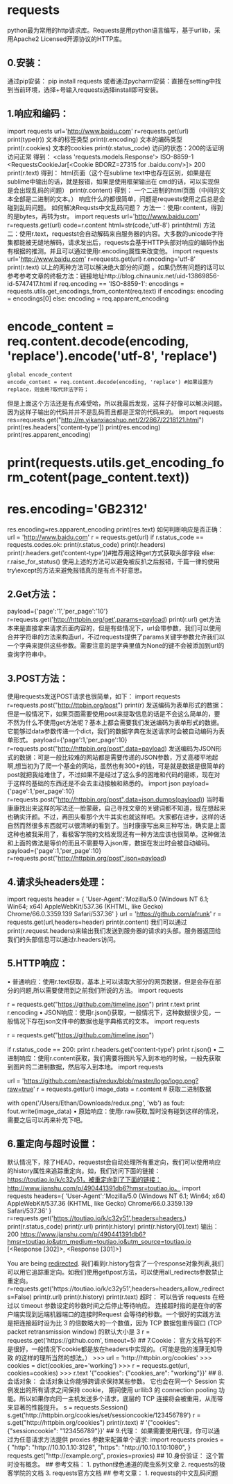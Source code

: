 # requests
python最为常用的http请求库。Requests是用python语言编写，基于urllib，采用Apache2 Licensed开源协议的HTTP库。
## 0.安装：
通过pip安装：
pip install requests
或者通过pycharm安装：直接在setting中找到当前环境，选择+号输入requests选择install即可安装。
## 1.响应和编码：
import requests
url='http://www.baidu.com'
r=requests.get(url)
print(type(r))        文本的标签类型
print(r.encoding)     文本的编码类型
print(r.cookies)      文本的cookies
print(r.status_code)  访问的状态：200的话证明访问正常
得到：
<class 'requests.models.Response'>
ISO-8859-1
<RequestsCookieJar[<Cookie BDORZ=27315 for .baidu.com/>]>
200
print(r.text)
得到：
html页面（这个在sublime text中也存在区别，如果是在sublime中输出的话，就是报错，如果是使用框架输出在
cmd的话，可以实现但是会出现乱码的问题）
print(r.content)
得到：
一个二进制的html页面（中间的文本全部是二进制的文本。）
响应什么的都很简单，问题是requests使用之后总是会碰到乱码问题。
如何解决Requsts中文乱码问题？
方法一：使用r.content，得到的是bytes，再转为str。
import requests
url='http://www.baidu.com'
r=requests.get(url)
code=r.content
html=str(code,'utf-8')
print(html)
方法二：使用r.text，requestst会自动解码来自服务器的内容。大多数的unicode字符集都能被无缝地解码，请求发出后，requests会基于HTTP头部对响应的编码作出有根据的推测。并且可以通过使用r.encoding属性来改变他。
import requests
url='http://www.baidu.com'
r=requests.get(url)
r.encoding='utf-8'
print(r.text)
以上的两种方法可以解决绝大部分的问题 。如果仍然有问题的话可以参考参考文章的终极方法：链接地址http://blog.chinaunix.net/uid-13869856-id-5747417.html
if req.encoding == 'ISO-8859-1':
    encodings = requests.utils.get_encodings_from_content(req.text)
    if encodings:
        encoding = encodings[0]
    else:
        encoding = req.apparent_encoding
# encode_content = req.content.decode(encoding, 'replace').encode('utf-8', 'replace')
    global encode_content
    encode_content = req.content.decode(encoding, 'replace') #如果设置为replace，则会用?取代非法字符；
但是上面这个方法还是有点难受哈，所以我最后发现，这样子好像可以解决问题。因为这样子输出的代码并并不是乱码而且都是正常的代码来的。
import requests
res=requests.get("http://m.yikanxiaoshuo.net/2/2867/2218121.html")
print(res.headers['content-type'])
print(res.encoding)
print(res.apparent_encoding)
# print(requests.utils.get_encoding_form_cotent(page_content.text))
# res.encoding='GB2312'
res.encoding=res.apparent_encoding
print(res.text)
如何判断响应是否正确：
url = 'http://www.baidu.com'
r = requests.get(url)
if r.status_code == requests.codes.ok:
    print(r.status_code)
    print(r.headers)
    print(r.headers.get('content-type'))#推荐用这种get方式获取头部字段
else:
    r.raise_for_status()
使用上述的方法可以避免被反扒之后报错，千篇一律的使用try\except的方法来避免报错真的是有点不好意思。
## 2.Get方法：
payload={'page':'1','per_page':'10'}
r=requests.get('http://httpbin.org/get',params=payload)
print(r.url)
get方法本来是直接拿来请求页面内容的，但是有些情况下，url会带参数，我们可以使用合并字符串的方法来构造url，不过requests提供了params关键字参数允许我们以一个字典来提供这些参数。需要注意的是字典里值为None的键不会被添加到url的查询字符串中。
## 3.POST方法：
使用requests发送POST请求也很简单，如下：
import requests
r=requests.post("http://ttpbin.org/post")
print(r)
发送编码为表单形式的数据：但是一般情况下，如果页面需要使用post来提取信息的话是不会这么简单的，要不然为什么不使用get方法呢？基本上都会需要我们发送编码为表单形式的数据。它能够过data参数传递一个dict，我们的数据字典在发送请求时会被自动编码为表单形式。
payload={'page':1,'per_page':10}
r=requests.post("http://httpbin.org/post",data=payload)
发送编码为JSON形式的数据：可是一般比较难的网站都是需要传递的JSON参数，万丈高楼平地起啊,想当初为了爬一个基金的网站，虽然也有300+的钱，可是就是数据是很简单的post就把我给难住了，不过如果不是经过了这么多的困难和代码的磨练，现在对于这样的基础的东西还是不会去主动接触和熟悉的。
import json
payload={'page':1,'per_page':10}
r=requests.post("http://httpbin.org/post",data=json.dumps(payload))
当时看康康找出来这样的写法还一脸蒙蔽，自己寻找文章的关键词都不知道，现在想起来也确实汗颜。不过，再回头看那个大牛其实也就这样吧。大家都在进步，这样的话自然而然很多东西就可以很清晰的看到了。当时康康写出来三种写法，确实是上面这种也被我采用了，看极客学院的文档发现还有一种方法应该也很简单。这种做法和上面的做法是等价的而且不需要导入json库，数据在发出时会被自动编码。
payload={'page':1,'per_page':10}
r=requests.post("http://httpbin.org/post",json=payload)
## 4.请求头headers处理：
import requests
header = {
    'User-Agent':'Mozilla/5.0 (Windows NT 6.1; Win64; x64) AppleWebKit/537.36 (KHTML, like Gecko) Chrome/66.0.3359.139 Safari/537.36'
}
url = 'https://github.com/afrunk'
r = requests.get(url,headers=header)
print(r.content)
我们可以通过print(r.request.headers)来输出我们发送到服务器的请求的头部。服务器返回给我们的头部信息可以通过r.headers访问。
## 5.HTTP响应：
• 普通响应：使用r.text获取，基本上可以读取大部分的网页数据，但是会存在部分的问题,所以需要使用到之前我们所说的方法。
import requests

r = requests.get("https://github.com/timeline.json")
print r.text
print r.encoding
• JSON响应：使用r.json()获取，一般情况下，这种数据很少见，一般情况下存在json文件中的数据也是字典格式的文本。
import requests

r = requests.get("https://github.com/timeline.json")

if r.status_code == 200:
    print r.headers.get('content-type')
    print r.json()
• 二进制响应：使用r.content获取，我们需要将图片写入到本地的时候，一般先获取到图片的二进制数据，然后写入到本地。
import requests

url = 'https://github.com/reactjs/redux/blob/master/logo/logo.png?raw=true'
r = requests.get(url)
image_data = r.content   # 获取二进制数据

with open('/Users/Ethan/Downloads/redux.png', 'wb') as fout:
    fout.write(image_data)
• 原始响应：使用r.raw获取,暂时没有碰到这样的情况，需要之后可以再来补充下吧。
## 6.重定向与超时设置：
默认情况下，除了HEAD，requestst会自动处理所有重定向，我们可以使用响应的history属性来追踪重定向。如，我们访问下面的链接：https://toutiao.io/k/c32y51，被重定向到了下面的链接：http://www.jianshu.com/p/490441391db6?hmsr=toutiao.io。
import requests
headers={
    'User-Agent':'Mozilla/5.0 (Windows NT 6.1; Win64; x64) AppleWebKit/537.36 (KHTML, like Gecko) Chrome/66.0.3359.139 Safari/537.36'
}
r=requests.get('https://toutiao.io/k/c32y51',headers=headers,)
print(r.status_code)
print(r.url)
print(r.history)
print(r.history[0].text)
输出：
200
https://www.jianshu.com/p/490441391db6?hmsr=toutiao.io&utm_medium=toutiao.io&utm_source=toutiao.io
[<Response [302]>, <Response [301]>]
<html><body>You are being <a href="http://www.jianshu.com/p/490441391db6?hmsr=toutiao.io&amp;utm_medium=toutiao.io&amp;utm_source=toutiao.io">redirected</a>.</body></html>
我们看到r.history包含了一个response对象列表,我们可以用它追踪重定向。如我们使用get\post方法，可以使用all_redirects参数禁止重定向。
r=requests.get('https://toutiao.io/k/c32y51',headers=headers,allow_redirects=False)
print(r.url)
print(r.history)
print(r.text)
超时： 可以告诉 requests 在经过以 timeout 参数设定的秒数时间之后停止等待响应。
连接超时指的是在你的客户端实现到远端机器端口的连接时Request 会等待的秒数。一个很好的实践方法是把连接超时设为比 3 的倍数略大的一个数值，因为 TCP 数据包重传窗口 (TCP packet retransmission window) 的默认大小是 3
r = requests.get('https://github.com', timeout=5)
## 7.Cookie：
官方文档写的不是很好，一般情况下cookie都是放在headers中实现的。（可能是我的浅薄无知导致 的这样的理所当然的想法。）
>>> url = 'http://httpbin.org/cookies'
>>> cookies = dict(cookies_are='working')
>>> r = requests.get(url, cookies=cookies)
>>> r.text
'{"cookies": {"cookies_are": "working"}}'
## 8.会话对象：
会话对象让你能够跨请求保持某些参数。 它也会在同一个 Session 实例发出的所有请求之间保持 cookie， 期间使用 urllib3 的 connection pooling 功能。所以如果你向同一主机发送多个请求，底层的 TCP 连接将会被重用，从而带来显著的性能提升。
s = requests.Session()
s.get('http://httpbin.org/cookies/set/sessioncookie/123456789')
r = s.get("http://httpbin.org/cookies")
print(r.text)
# '{"cookies": {"sessioncookie": "123456789"}}'
## 9.代理：
如果需要使用代理，你可以通过为任意请求方法提供 proxies 参数来配置单个请求:
import requests
proxies = {
  "http": "http://10.10.1.10:3128",
  "https": "http://10.10.1.10:1080",
}
requests.get("http://example.org", proxies=proxies)
## 10.身份验证：
这个暂时没有概念。
## 参考文档：
1. python绿色通道的爬虫系列文章
2. requests的极客学院的文档
3. requests官方文档
## 参考文章：
	1. requests的中文乱码问题


